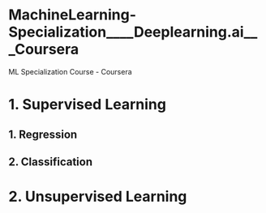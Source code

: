 # MachineLearning-Specialization____Deeplearning.ai___Coursera
ML Specialization Course - Coursera


# 1. Supervised Learning
## 1. Regression
## 2. Classification

# 2. Unsupervised Learning
